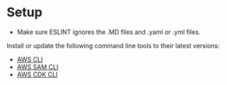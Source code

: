 # Setup

* Make sure ESLINT ignores the .MD files and .yaml or .yml files.

Install or update the following command line tools to their latest versions:

- [AWS CLI](https://docs.aws.amazon.com/cli/latest/userguide/install-cliv2.html)
- [AWS SAM CLI](https://docs.aws.amazon.com/serverless-application-model/latest/developerguide/serverless-sam-cli-install.html)
- [AWS CDK CLI](https://docs.aws.amazon.com/cdk/latest/guide/getting_started.html#getting_started_install)
